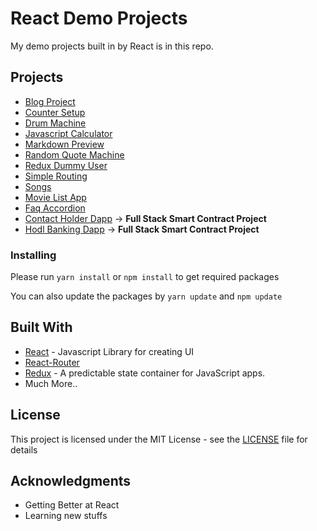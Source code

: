 # React Demo Projects

My demo projects built in by React is in this repo.

## Projects

- [Blog Project](https://github.com/afozbek/React-Demo-Projects/tree/master/Blog)
- [Counter Setup](https://github.com/afozbek/React-Demo-Projects/tree/master/Counter%20Setup)
- [Drum Machine](https://github.com/afozbek/React-Demo-Projects/tree/master/Drum%20Machine)
- [Javascript Calculator](https://github.com/afozbek/React-Demo-Projects/tree/master/Javascript%20Calculator)
- [Markdown Preview](https://github.com/afozbek/React-Demo-Projects/tree/master/Markdown%20Preview)
- [Random Quote Machine](https://github.com/afozbek/React-Demo-Projects/tree/master/Random%20Quote%20Machine)
- [Redux Dummy User](https://github.com/afozbek/React-Demo-Projects/tree/master/Redux%20Dummy%20User)
- [Simple Routing](https://github.com/afozbek/React-Demo-Projects/tree/master/Simple%20Routing)
- [Songs](https://github.com/afozbek/React-Demo-Projects/tree/master/Songs)
- [Movie List App](https://github.com/afozbek/movie-tracker-frontend)
- [Faq Accordion](https://github.com/afozbek/React-Demo-Projects/tree/master/Faq-Accordion)
- [Contact Holder Dapp](https://github.com/afozbek/contact-holder-dapp) -> **Full Stack Smart Contract Project**
- [Hodl Banking Dapp](https://github.com/afozbek/hodl-banking-dapp) -> **Full Stack Smart Contract Project**

### Installing

Please run `yarn install` or `npm install` to get required packages

You can also update the packages by `yarn update` and `npm update`

## Built With

- [React](http://reactjs.org/) - Javascript Library for creating UI
- [React-Router](https://reacttraining.com/react-router/web)
- [Redux](https://redux.js.org/) - A predictable state container for JavaScript apps.
- Much More..

## License

This project is licensed under the MIT License - see the [LICENSE](LICENSE) file for details

## Acknowledgments

- Getting Better at React
- Learning new stuffs
